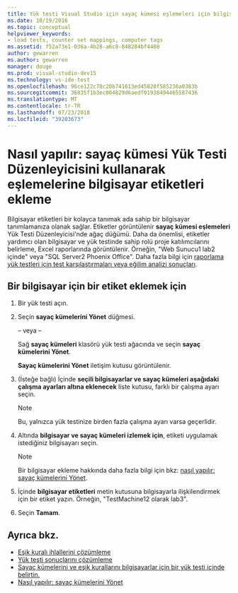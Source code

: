 ```yaml
---
title: Yük testi Visual Studio için sayaç kümesi eşlemeleri için bilgisayar etiketleri ekleme
ms.date: 10/19/2016
ms.topic: conceptual
helpviewer_keywords:
- load tests, counter set mappings, computer tags
ms.assetid: f52a73e1-036a-4b28-a6c8-848284bf4488
author: gewarren
ms.author: gewarren
manager: douge
ms.prod: visual-studio-dev15
ms.technology: vs-ide-test
ms.openlocfilehash: 96ce122c78c20b741613ed45820f585236a0383b
ms.sourcegitcommit: 36835f1b3ec004829d6aedf01938494465587436
ms.translationtype: MT
ms.contentlocale: tr-TR
ms.lasthandoff: 07/23/2018
ms.locfileid: "39203673"
---
```

# <a name="how-to-add-computer-tags-to-counter-set-mappings-using-the-load-test-editor"></a>Nasıl yapılır: sayaç kümesi Yük Testi Düzenleyicisini kullanarak eşlemelerine bilgisayar etiketleri ekleme

Bilgisayar etiketleri bir kolayca tanımak ada sahip bir bilgisayar tanımlamanıza olanak sağlar. Etiketler görüntülenir **sayaç kümesi eşlemeleri** Yük Testi Düzenleyicisi'nde ağaç düğümü. Daha da önemlisi, etiketler yardımcı olan bilgisayar ve yük testinde sahip rolü proje katılımcılarını belirleme, Excel raporlarında görüntülenir. Örneğin, "Web Sunucu1 lab2 içinde" veya "SQL Server2 Phoenix Office". Daha fazla bilgi için [raporlama yük testleri için test karşılaştırmaları veya eğilim analizi sonuçları](../test/compare-load-test-results.md).

## <a name="to-add-a-tag-to-a-computer"></a>Bir bilgisayar için bir etiket eklemek için

1.  Bir yük testi açın.

2.  Seçin **sayaç kümelerini Yönet** düğmesi.

     – veya –

     Sağ **sayaç kümeleri** klasörü yük testi ağacında ve seçin **sayaç kümelerini Yönet**.

     **Sayaç kümelerini Yönet** iletişim kutusu görüntülenir.

3.  (İsteğe bağlı) İçinde **seçili bilgisayarlar ve sayaç kümeleri aşağıdaki çalışma ayarları altına eklenecek** liste kutusu, farklı bir çalışma ayarı seçin.

    > [!NOTE]
    > Bu, yalnızca yük testinize birden fazla çalışma ayarı varsa geçerlidir.

4.  Altında **bilgisayar ve sayaç kümeleri izlemek için**, etiketi uygulamak istediğiniz bilgisayarı seçin.

    > [!NOTE]
    > Bir bilgisayar ekleme hakkında daha fazla bilgi için bkz: [nasıl yapılır: sayaç kümelerini Yönet](../test/how-to-manage-counter-sets-using-the-load-test-editor.md).

5.  İçinde **bilgisayar etiketleri** metin kutusuna bilgisayarla ilişkilendirmek için bir etiket yazın. Örneğin, "TestMachine12 olarak lab3".

6.  Seçin **Tamam**.

## <a name="see-also"></a>Ayrıca bkz.

- [Eşik kuralı ihlallerini çözümleme](../test/analyze-threshold-rule-violations-in-load-tests.md)
- [Yük testi sonuçlarını çözümleme](../test/analyze-load-test-results-using-the-load-test-analyzer.md)
- [Sayaç kümelerini ve eşik kurallarını bilgisayarlar için bir yük testi içinde belirtin.](../test/specify-counter-sets-and-threshold-rules-for-load-testing.md)
- [Nasıl yapılır: sayaç kümelerini Yönet](../test/how-to-manage-counter-sets-using-the-load-test-editor.md)